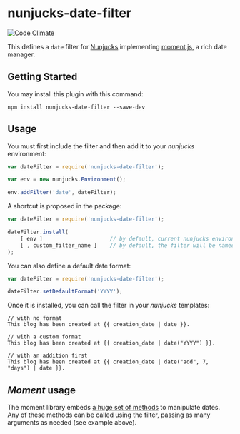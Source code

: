 nunjucks-date-filter
====================

[![Code Climate](https://codeclimate.com/github/piwi/nunjucks-date-filter/badges/gpa.svg)](https://codeclimate.com/github/piwi/nunjucks-date-filter)

This defines a `date` filter for [Nunjucks](http://mozilla.github.io/nunjucks/) 
implementing [moment.js](http://momentjs.com/), a rich date manager.


Getting Started
---------------

You may install this plugin with this command:

```shell
npm install nunjucks-date-filter --save-dev
```


Usage
-----

You must first include the filter and then add it to your *nunjucks* environment:

```js
var dateFilter = require('nunjucks-date-filter');

var env = new nunjucks.Environment();

env.addFilter('date', dateFilter);
```

A shortcut is proposed in the package:

```js
var dateFilter = require('nunjucks-date-filter');

dateFilter.install(
    [ env ]                     // by default, current nunjucks environment will be used
    [ , custom_filter_name ]    // by default, the filter will be named "date"
);
```

You can also define a default date format:

```js
var dateFilter = require('nunjucks-date-filter');

dateFilter.setDefaultFormat('YYYY');
```

Once it is installed, you can call the filter in your *nunjucks* templates:

```
// with no format
This blog has been created at {{ creation_date | date }}.

// with a custom format
This blog has been created at {{ creation_date | date("YYYY") }}.

// with an addition first
This blog has been created at {{ creation_date | date("add", 7, "days") | date }}.
```

*Moment* usage
--------------

The moment library embeds [a huge set of methods](http://momentjs.com/docs/#/get-set/) to
manipulate dates. Any of these methods can be called using the filter, passing as many arguments
as needed (see example above).


